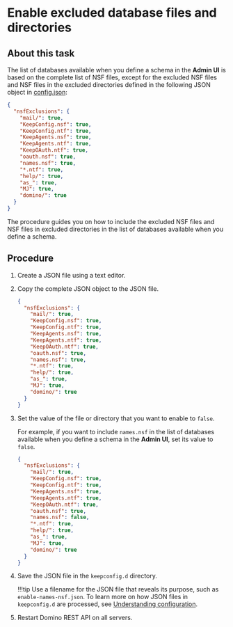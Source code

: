 # Enable excluded database files and directories

## About this task

The list of databases available when you define a schema in the **Admin UI** is based on the complete list of NSF files, except for the excluded NSF files and NSF files in the excluded directories defined in the following JSON object in [config.json](../../references/quickreference/parameters.md):

```json
{
  "nsfExclusions": {
    "mail/": true,
    "KeepConfig.nsf": true,
    "KeepConfig.ntf": true,
    "KeepAgents.nsf": true,
    "KeepAgents.ntf": true,
    "KeepOAuth.ntf": true,
    "oauth.nsf": true,
    "names.nsf": true,
    "*.ntf": true,
    "help/": true,
    "as_": true,
    "MJ": true,
    "domino/": true
  }
}
```

The procedure guides you on how to include the excluded NSF files and NSF files in excluded directories in the list of databases available when you define a schema.

## Procedure

1. Create a JSON file using a text editor.
2. Copy the complete JSON object to the JSON file.

   ```json
   {
     "nsfExclusions": {
       "mail/": true,
       "KeepConfig.nsf": true,
       "KeepConfig.ntf": true,
       "KeepAgents.nsf": true,
       "KeepAgents.ntf": true,
       "KeepOAuth.ntf": true,
       "oauth.nsf": true,
       "names.nsf": true,
       "*.ntf": true,
       "help/": true,
       "as_": true,
       "MJ": true,
       "domino/": true
     }
   }
   ```

3. Set the value of the file or directory that you want to enable to `false`.

   For example, if you want to include `names.nsf` in the list of databases available when you define a schema in the **Admin UI**, set its value to `false`.

   ```json
   {
     "nsfExclusions": {
       "mail/": true,
       "KeepConfig.nsf": true,
       "KeepConfig.ntf": true,
       "KeepAgents.nsf": true,
       "KeepAgents.ntf": true,
       "KeepOAuth.ntf": true,
       "oauth.nsf": true,
       "names.nsf": false,
       "*.ntf": true,
       "help/": true,
       "as_": true,
       "MJ": true,
       "domino/": true
     }
   }
   ```

4. Save the JSON file in the `keepconfig.d` directory.

   !!!tip
   Use a filename for the JSON file that reveals its purpose, such as `enable-names-nsf.json`. To learn more on how JSON files in `keepconfig.d` are processed, see [Understanding configuration](../production/configparam.md#understanding-configuration).

5. Restart Domino REST API on all servers.
